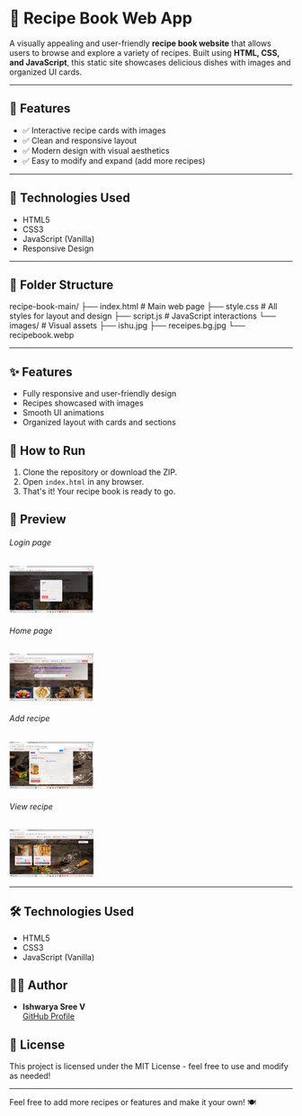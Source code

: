 # 🥘 Recipe Book Web App

A visually appealing and user-friendly **recipe book website** that allows users to browse and explore a variety of recipes. Built using **HTML, CSS, and JavaScript**, this static site showcases delicious dishes with images and organized UI cards.

---

## 🚀 Features

- ✅ Interactive recipe cards with images  
- ✅ Clean and responsive layout  
- ✅ Modern design with visual aesthetics  
- ✅ Easy to modify and expand (add more recipes)

---

## 🧪 Technologies Used

- HTML5  
- CSS3  
- JavaScript (Vanilla)  
- Responsive Design

---

## 📁 Folder Structure

recipe-book-main/
├── index.html # Main web page
├── style.css # All styles for layout and design
├── script.js # JavaScript interactions
└── images/ # Visual assets
├── ishu.jpg
├── receipes.bg.jpg
└── recipebook.webp

---

## ✨ Features

- Fully responsive and user-friendly design
- Recipes showcased with images
- Smooth UI animations
- Organized layout with cards and sections

## 🚀 How to Run

1. Clone the repository or download the ZIP.
2. Open `index.html` in any browser.
3. That's it! Your recipe book is ready to go.

## 📸 Preview
###### Login page
<img hieght ="150" width="150" src="https://github.com/ishwaryasree2320/recipe-book/blob/main/images/Screenshot%20(295).png?raw=true"/>

###### Home page 
<img hieght ="150" width="150" src="https://github.com/ishwaryasree2320/recipe-book/blob/main/images/Screenshot%20(294).png?raw=true"/>

###### Add recipe
<img hieght ="150" width="150" src="https://github.com/ishwaryasree2320/recipe-book/blob/main/images/Screenshot%20(296).png?raw=true"/>

###### View recipe
<img hieght ="150" width="150" src="https://github.com/ishwaryasree2320/recipe-book/blob/main/images/Screenshot%20(297).png?raw=true"/>


---

## 🛠️ Technologies Used

- HTML5
- CSS3
- JavaScript (Vanilla)

## 🙋‍♀️ Author

- **Ishwarya Sree V**  
  [GitHub Profile](https://github.com/ishwaryasree2320)

## 📄 License

This project is licensed under the MIT License - feel free to use and modify as needed!

---

Feel free to add more recipes or features and make it your own! 🍽️
